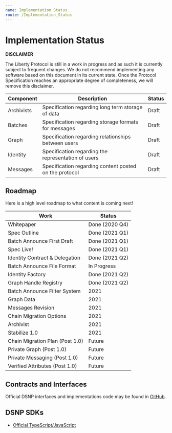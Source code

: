 ```yaml
---
name: Implementation Status
route: /Implementation_Status
---
```


# Implementation Status

**DISCLAIMER**

The Liberty Protocol is still in a work in progress and as such it is currently subject to frequent changes.
We do not recommend implementing any software based on this document in its current state.
Once the Protocol Specification reaches an appropriate degree of completeness, we will remove this disclaimer.

Component  | Description                                                | Status
-----------|------------------------------------------------------------|--------
Archivists | Specification regarding long term storage of data          | Draft
Batches    | Specification regarding storage formats for messages       | Draft
Graph      | Specification regarding relationships between users        | Draft
Identity   | Specification regarding the representation of users        | Draft
Messages   | Specification regarding content posted on the protocol     | Draft

## Roadmap

Here is a high level roadmap to what content is coming next!

| Work | Status |
| --- | --- |
| Whitepaper | Done (2020 Q4) |
| Spec Outline | Done (2021 Q1) |
| Batch Announce First Draft  | Done (2021 Q1) |
| Spec Live! | Done (2021 Q1) |
| Identity Contract & Delegation | Done (2021 Q2) |
| Batch Announce File Format | In Progress |
| Identity Factory | Done (2021 Q2) |
| Graph Handle Registry | Done (2021 Q2) |
| Batch Announce Filter System | 2021 |
| Graph Data | 2021 |
| Messages Revision | 2021 |
| Chain Migration Options | 2021 |
| Archivist | 2021 |
| Stabilize 1.0 | 2021 |
| Chain Migration Plan (Post 1.0) | Future |
| Private Graph (Post 1.0) | Future |
| Private Messaging (Post 1.0) | Future |
| Verified Attributes (Post 1.0) | Future |

## Contracts and Interfaces

Official DSNP interfaces and implementations code may be found in [GitHub](https://github.com/LibertyDSNP/contracts).

## DSNP SDKs

- [Official TypeScript/JavaScript](https://github.com/LibertyDSNP/sdk-ts)
